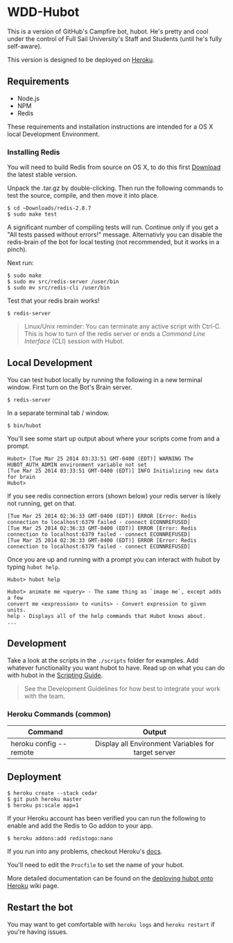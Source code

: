 # WDD-Hubot

This is a version of GitHub's Campfire bot, hubot.
He's pretty and cool under the control of Full Sail University's Staff and Students (until he's fully self-aware).

This version is designed to be deployed on [Heroku][heroku].

[heroku]: http://www.heroku.com

## Requirements
* Node.js
* NPM
* Redis

These requirements and installation instructions are intended for a OS X local Development Environment.

### Installing Redis
You will need to build Redis from source on OS X, to do this first [Download](http://redis.io/download) the latest stable version.

Unpack the .tar.gz by double-clicking. Then run the following commands to test the source, compile, and then move it into place.

    $ cd ~Downloads/redis-2.8.7
    $ sudo make test

A significant number of compiling tests will run. Continue only if you get a "All tests passed without errors!" message. Alternativly you can disable the redis-brain of the bot for local testing (not recommended, but it works in a pinch).

Next run:

    $ sudo make
    $ sudo mv src/redis-server /user/bin
    $ sudo mv src/redis-cli /user/bin

Test that your redis brain works!

    $ redis-server

> Linux/Unix reminder: You can terminate any active script with Ctrl-C. This is how to turn of the redis server or ends a *Command Line Interface* (CLI) session with Hubot.


## Local Development

You can test hubot locally by running the following in a new terminal window. First turn on the Bot's Brain server.

    $ redis-server

In a separate terminal tab / window.

    $ bin/hubot

You'll see some start up output about where your scripts come from and a
prompt.

    Hubot> [Tue Mar 25 2014 03:33:51 GMT-0400 (EDT)] WARNING The HUBOT_AUTH_ADMIN environment variable not set
    [Tue Mar 25 2014 03:33:51 GMT-0400 (EDT)] INFO Initializing new data for brain
    Hubot>

If you see redis connection errors (shown below) your redis server is likely not running, get on that.

    [Tue Mar 25 2014 02:36:33 GMT-0400 (EDT)] ERROR [Error: Redis connection to localhost:6379 failed - connect ECONNREFUSED]
    [Tue Mar 25 2014 02:36:33 GMT-0400 (EDT)] ERROR [Error: Redis connection to localhost:6379 failed - connect ECONNREFUSED]
    [Tue Mar 25 2014 02:36:33 GMT-0400 (EDT)] ERROR [Error: Redis connection to localhost:6379 failed - connect ECONNREFUSED]


Once you are up and running with a prompt you can interact with hubot by typing `hubot help`.

    Hubot> hubot help

    Hubot> animate me <query> - The same thing as `image me`, except adds a few
    convert me <expression> to <units> - Convert expression to given units.
    help - Displays all of the help commands that Hubot knows about.
    ...


## Development

Take a look at the scripts in the `./scripts` folder for examples.
Add whatever functionality you
want hubot to have. Read up on what you can do with hubot in the [Scripting Guide](https://github.com/github/hubot/blob/master/docs/scripting.md).

> See the Development Guidelines for how best to integrate your work with the team.

### Heroku Commands (common)

| Command        | Output       |
| ------------- |:-------------:|
| heroku config --remote <server> | Display all Environment Variables for target server |


## Deployment

    $ heroku create --stack cedar
    $ git push heroku master
    $ heroku ps:scale app=1

If your Heroku account has been verified you can run the following to enable
and add the Redis to Go addon to your app.

    $ heroku addons:add redistogo:nano

If you run into any problems, checkout Heroku's [docs][heroku-node-docs].

You'll need to edit the `Procfile` to set the name of your hubot.

More detailed documentation can be found on the
[deploying hubot onto Heroku][deploy-heroku] wiki page.


## Restart the bot

You may want to get comfortable with `heroku logs` and `heroku restart`
if you're having issues.


[heroku-node-docs]: http://devcenter.heroku.com/articles/node-js
[deploy-heroku]: https://github.com/github/hubot/blob/master/docs/deploying/heroku.md
[deploy-unix]: https://github.com/github/hubot/blob/master/docs/deploying/unix.md
[deploy-windows]: https://github.com/github/hubot/blob/master/docs/deploying/unix.md
